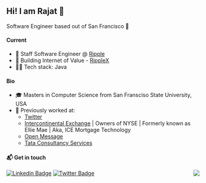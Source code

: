 ## Hi! I am Rajat 👋 

Software Engineer based out of San Francisco :round_pushpin:

#### Current
- :telescope: Staff Software Engineer @ [Ripple](https://ripple.com/)
- :rocket: Building Internet of Value - [RippleX](https://github.com/xpring-eng)
- :man_technologist: Tech stack: Java

#### Bio

- :mortar_board: Masters in Computer Science from San Fransciso State University, USA
- :vulcan_salute: Previously worked at: 
    - [Twitter](https://www.twitter.com)
    - [Intercontinental Exchange](https://www.icemortgagetechnology.com) | Owners of NYSE | Formerly known as Ellie Mae | Aka, ICE Mortgage Technology
    - [Open Message](https://openmessage.io)
    - [Tata Consultancy Services](https://www.tcs.com)


#### :mailbox_with_mail: Get in touch
[![Linkedin Badge](https://img.shields.io/badge/-Rajat%20Arora-blue?style=flat-square&logo=Linkedin&logoColor=white&link=https://www.linkedin.com/in/rajatar08/)](https://www.linkedin.com/in/rajatar08)
[![Twitter Badge](https://img.shields.io/badge/-@digital_nomad8-00acee?style=flat&logo=Twitter&logoColor=white)](https://twitter.com/intent/follow?screen_name=digital_nomad8 "Follow on Twitter")
<img align="right" src="https://komarev.com/ghpvc/?username=rajatarora08&color=blue">
